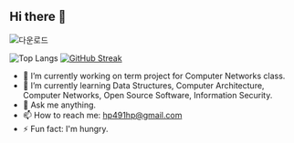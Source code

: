 ## Hi there 👋

![다운로드](https://github.com/user-attachments/assets/c0a456c4-9f0e-42fd-a0f1-9ef5dcebcb7a)

 
![Top Langs](https://github-readme-stats.vercel.app/api/top-langs/?username=HyeonaPark491&layout=compact)
[![GitHub Streak](https://streak-stats.demolab.com?user=HyeonaPark491&theme=rose&date_format=%5BY.%5Dn.j&mode=weekly)](https://git.io/streak-stats)


- 🔭 I’m currently working on term project for Computer Networks class.
- 🌱 I’m currently learning Data Structures, Computer Architecture, Computer Networks, Open Source Software, Information Security.
- 💬 Ask me anything.
- 📫 How to reach me: hp491hp@gmail.com
- ⚡ Fun fact: I'm hungry.

